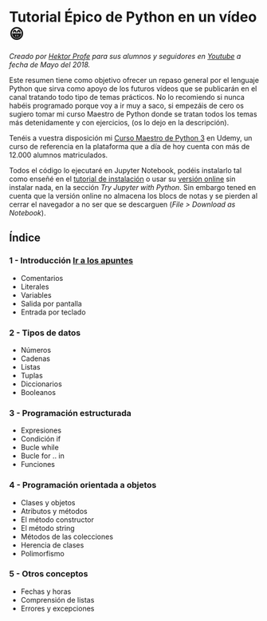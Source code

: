 # Tutorial Épico de Python en un vídeo 😁

*Creado por [Hektor Profe](http://hektorprofe.net) para sus alumnos y seguidores en [Youtube](https://youtube.com/channel/UCtjAOyZmqDXO-Oz87cZnWgw) a fecha de Mayo del 2018.*

Este resumen tiene como objetivo ofrecer un repaso general por el lenguaje Python que sirva como apoyo de los futuros vídeos que se publicarán en el canal tratando todo tipo de temas prácticos. No lo recomiendo si nunca habéis programado porque voy a ir muy a saco, si empezáis de cero os sugiero tomar mi curso Maestro de Python donde se tratan todos los temas más detenidamente y con ejercicios,  (os lo dejo en la descripción). 

Tenéis a vuestra disposición mi [Curso Maestro de Python 3](https://www.udemy.com/python-3-al-completo-desde-cero/?couponCode=YT10PYTHON) en Udemy, un curso de referencia en la plataforma que a día de hoy cuenta con más de 12.000 alumnos matriculados.

Todos el código lo ejecutaré en Jupyter Notebook, podéis instalarlo tal como enseñé en el [tutorial de instalación](https://www.youtube.com/watch?v=F80r_lsjgVU) o usar su [versión online](http://jupyter.org/try) sin instalar nada, en la sección *Try Jupyter with Python*. Sin embargo tened en cuenta que la versión online no almacena los blocs de notas y se pierden al cerrar el navegador a no ser que se descarguen (*File > Download as Notebook*).


## Índice

### 1 - Introducción [Ir a los apuntes](https://nbviewer.jupyter.org/github/hcosta/Tutorial-Epico-de-Python-en-un-video/blob/master/01%20-%20Introducci%C3%B3n.ipynb)

* Comentarios
* Literales
* Variables
* Salida por pantalla
* Entrada por teclado

### 2 - Tipos de datos

* Números
* Cadenas
* Listas
* Tuplas
* Diccionarios
* Booleanos

### 3 - Programación estructurada

* Expresiones
* Condición if
* Bucle while
* Bucle for .. in
* Funciones

### 4 - Programación orientada a objetos

* Clases y objetos
* Atributos y métodos
* El método constructor
* El método string
* Métodos de las colecciones
* Herencia de clases
* Polimorfismo

### 5 - Otros conceptos

* Fechas y horas
* Comprensión de listas
* Errores y excepciones
